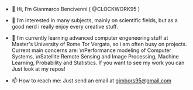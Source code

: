 - 👋 Hi, I’m Gianmarco Bencivenni ( @CLOCKWORK95 )

- 👀 I’m interested in many subjects, mainly on scientific fields, but as a good nerd i really enjoy every creative stuff.

- 🌱 I’m currently learning advanced computer engeneering stuff at Master's University of Rome Tor Vergata, so i am often busy on projects.
Current main concerns are: 
\nPerformance modeling of Computer Systems,
\nSatellite Remote Sensing and Image Processing, 
Machine Learning, 
Probability and Statistics. 
If you want to see my work you can Just look at my repos! 

- 📫 How to reach me: Just send an email at gimbors95@gmail.com

<!---
CLOCKWORK95/CLOCKWORK95 is a ✨ special ✨ repository because its `README.md` (this file) appears on your GitHub profile.
You can click the Preview link to take a look at your changes.
--->
